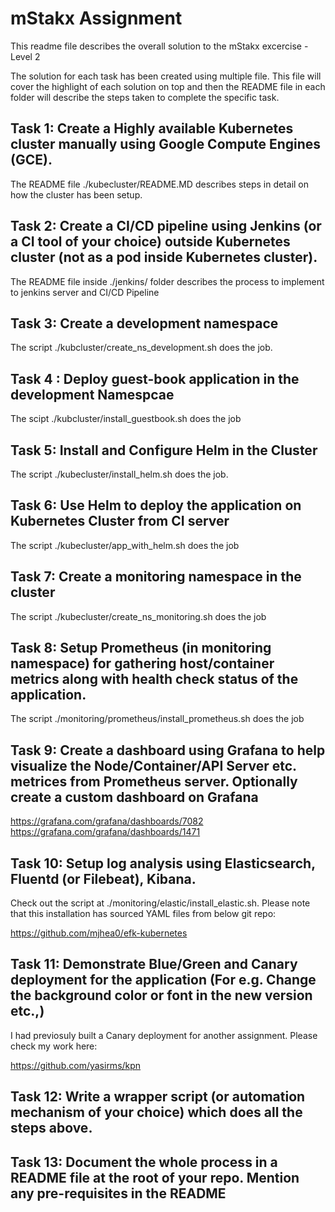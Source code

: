 # mStakx Assignment

This readme file describes the overall solution to the mStakx excercise - Level 2

The solution for each task has been created using multiple file. This file will cover the highlight of each solution on top and then the README file in each folder will describe the steps taken to complete the specific task.

## Task 1: Create a Highly available Kubernetes cluster manually using Google Compute Engines (GCE).

The README file ./kubecluster/README.MD describes steps in detail on how the cluster has been setup.

## Task 2: Create a CI/CD pipeline using Jenkins (or a CI tool of your choice) outside Kubernetes cluster (not as a pod inside Kubernetes cluster).

The README file inside ./jenkins/ folder describes the process to implement to jenkins server and CI/CD Pipeline


## Task 3: Create a development namespace

The script ./kubcluster/create_ns_development.sh does the job.


## Task 4 : Deploy guest-book application in the development Namespcae

The scipt ./kubcluster/install_guestbook.sh does the job

## Task 5: Install and Configure Helm in the Cluster

The script ./kubecluster/install_helm.sh does the job.


## Task 6: Use Helm to deploy the application on Kubernetes Cluster from CI server

The script ./kubecluster/app_with_helm.sh does the job

## Task 7: Create a monitoring namespace in the cluster

The script ./kubecluster/create_ns_monitoring.sh does the job


## Task 8: Setup Prometheus (in monitoring namespace) for gathering host/container metrics along with health check status of the application.

The script ./monitoring/prometheus/install_prometheus.sh does the job


## Task 9: Create a dashboard using Grafana to help visualize the Node/Container/API Server etc. metrices from Prometheus server. Optionally create a custom dashboard on Grafana


https://grafana.com/grafana/dashboards/7082
https://grafana.com/grafana/dashboards/1471


## Task 10: Setup log analysis using Elasticsearch, Fluentd (or Filebeat), Kibana.

Check out the script at ./monitoring/elastic/install_elastic.sh. Please note that this installation has sourced YAML files from below git repo:

https://github.com/mjhea0/efk-kubernetes



## Task 11: Demonstrate Blue/Green and Canary deployment for the application (For e.g. Change the background color or font in the new version etc.,)

 
I had previosuly built a Canary deployment for another assignment. Please check my work here: 

https://github.com/yasirms/kpn



## Task 12: Write a wrapper script (or automation mechanism of your choice) which does all the steps above.





## Task 13: Document the whole process in a README file at the root of your repo. Mention any pre-requisites in the README





